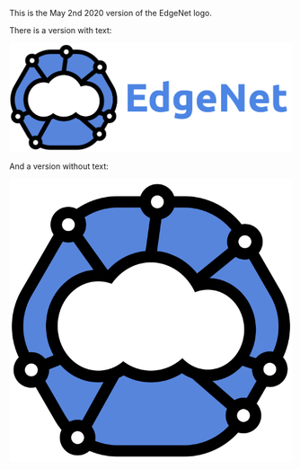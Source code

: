 This is the May 2nd 2020 version of the EdgeNet logo.

There is a version with text:

![logo_w_text](edgenet_logo_w_text_100dpi.png "EdgeNet logo with text")

And a version without text:

![logo_no_text](edgenet_logo_no_text_100dpi.png "EdgeNet logo without text")

